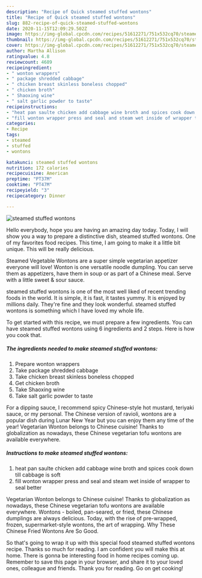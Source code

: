 ```yaml
---
description: "Recipe of Quick steamed stuffed wontons"
title: "Recipe of Quick steamed stuffed wontons"
slug: 882-recipe-of-quick-steamed-stuffed-wontons
date: 2020-11-15T12:09:29.502Z
image: https://img-global.cpcdn.com/recipes/51612271/751x532cq70/steamed-stuffed-wontons-recipe-main-photo.jpg
thumbnail: https://img-global.cpcdn.com/recipes/51612271/751x532cq70/steamed-stuffed-wontons-recipe-main-photo.jpg
cover: https://img-global.cpcdn.com/recipes/51612271/751x532cq70/steamed-stuffed-wontons-recipe-main-photo.jpg
author: Martha Allison
ratingvalue: 4.8
reviewcount: 4689
recipeingredient:
- " wonton wrappers"
- " package shredded cabbage"
- " chicken breast skinless boneless chopped"
- " chicken broth"
- " Shaoxing wine"
- " salt garlic powder to taste"
recipeinstructions:
- "heat pan saulte chicken add cabbage wine broth and spices cook down till cabbage is soft"
- "fill wonton wrapper press and seal and steam wet inside of wrapper to seal better"
categories:
- Recipe
tags:
- steamed
- stuffed
- wontons

katakunci: steamed stuffed wontons 
nutrition: 172 calories
recipecuisine: American
preptime: "PT37M"
cooktime: "PT47M"
recipeyield: "3"
recipecategory: Dinner

---
```



![steamed stuffed wontons](https://img-global.cpcdn.com/recipes/51612271/751x532cq70/steamed-stuffed-wontons-recipe-main-photo.jpg)

Hello everybody, hope you are having an amazing day today. Today, I will show you a way to prepare a distinctive dish, steamed stuffed wontons. One of my favorites food recipes. This time, I am going to make it a little bit unique. This will be really delicious.

Steamed Vegetable Wontons are a super simple vegetarian appetizer everyone will love! Wonton is one versatile noodle dumpling. You can serve them as appetizers, have them in soup or as part of a Chinese meal. Serve with a little sweet &amp; sour sauce.

steamed stuffed wontons is one of the most well liked of recent trending foods in the world. It is simple, it is fast, it tastes yummy. It is enjoyed by millions daily. They're fine and they look wonderful. steamed stuffed wontons is something which I have loved my whole life.


To get started with this recipe, we must prepare a few ingredients. You can have steamed stuffed wontons using 6 ingredients and 2 steps. Here is how you cook that.

<!--inarticleads1-->

##### The ingredients needed to make steamed stuffed wontons:

1. Prepare  wonton wrappers
1. Take  package shredded cabbage
1. Take  chicken breast skinless boneless chopped
1. Get  chicken broth
1. Take  Shaoxing wine
1. Take  salt garlic powder to taste


For a dipping sauce, I recommend spicy Chinese-style hot mustard, teriyaki sauce, or my personal. The Chinese version of ravioli, wontons are a popular dish during Lunar New Year but you can enjoy them any time of the year! Vegetarian Wonton belongs to Chinese cuisine! Thanks to globalization as nowadays, these Chinese vegetarian tofu wontons are available everywhere. 

<!--inarticleads2-->

##### Instructions to make steamed stuffed wontons:

1. heat pan saulte chicken add cabbage wine broth and spices cook down till cabbage is soft
1. fill wonton wrapper press and seal and steam wet inside of wrapper to seal better


Vegetarian Wonton belongs to Chinese cuisine! Thanks to globalization as nowadays, these Chinese vegetarian tofu wontons are available everywhere. Wontons - boiled, pan-seared, or fried, these Chinese dumplings are always delicious. Today, with the rise of pre-wrapped, frozen, supermarket-style wontons, the art of wrapping. Why These Chinese Fried Wontons Are So Good. 

So that's going to wrap it up with this special food steamed stuffed wontons recipe. Thanks so much for reading. I am confident you will make this at home. There is gonna be interesting food in home recipes coming up. Remember to save this page in your browser, and share it to your loved ones, colleague and friends. Thank you for reading. Go on get cooking!
